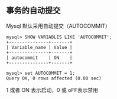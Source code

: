 ## 事务的自动提交

Mysql 默认采用自动提交（AUTOCOMMIT）

```
mysql> SHOW VARIABLES LIKE 'AUTOCOMMIT';
+---------------+-------+
| Variable_name | Value |
+---------------+-------+
| autocommit    | ON    |
+---------------+-------+

mysql> set AUTOCOMMIT = 1;
Query OK, 0 rows affected (0.00 sec)
```

1 或者 ON 表示启动，0 或 oFF表示禁用 

